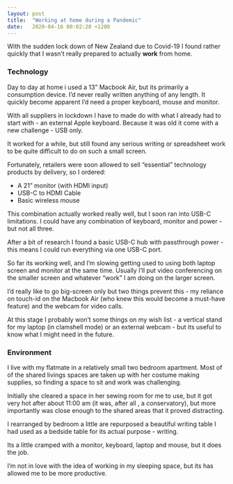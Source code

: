 ```yaml
---
layout: post
title:  "Working at home during a Pandemic"
date:   2020-04-16 00:02:20 +1200
---
```


With the sudden lock down of New Zealand due to Covid-19 I found rather quickly that I wasn’t really prepared to actually **work** from home.

### Technology
Day to day at home i used a 13” Macbook Air, but its primarily a consumption device.  I’d never really written anything of any length.  It quickly become apparent I’d need a proper keyboard, mouse and monitor.

With all suppliers in lockdown I have to made do with what I already had to start with - an external Apple keyboard.  Because it was old it come with a new challenge - USB only.

It worked for a while, but  still found any serious writing or spreadsheet work to be quite difficult to do on such a small screen.

Fortunately, retailers were soon allowed to sell “essential” technology products by delivery, so I ordered:

- A 21” monitor (with HDMI input)
- USB-C to HDMI Cable
- Basic wireless mouse

This combination actually worked really well, but I soon ran into USB-C limitations.  I could have any combination of keyboard, monitor and power - but not all three.

After a bit of research I found a basic USB-C hub with passthrough power - this means I could run everything via one USB-C port.

So far its working well, and I’m slowing getting used to using both laptop screen and monitor at the same time.  Usually I’ll put video conferencing on the smaller screen and whatever “work” I am doing on the larger screen.

I’d really like to go big-screen only but two things prevent this - my reliance on touch-id on the Macbook Air (who knew this would become a must-have feature) and the webcam for video calls.

At this stage I probably won’t some things on my wish list - a vertical stand for my laptop (in clamshell mode) or an external webcam - but its useful to know what I might need in the future.

### Environment
I live with my flatmate in a relatively small two bedroom apartment.  Most of of the shared livings spaces are taken up with her costume making supplies, so finding a space to sit and work was challenging.

Initially she cleared a space in her sewing room for me to use, but it got very hot after about 11:00 am (it was, after all , a conservatory), but more importantly was close enough to the shared areas that it proved distracting.

I rearranged by bedroom a little are repurposed a beautiful writing table I had used as a bedside table for its actual purpose - writing.

Its a little cramped with a monitor, keyboard, laptop and mouse, but it does the job.

I’m not in love with the idea of working in my sleeping space, but its has allowed me to be more productive.
